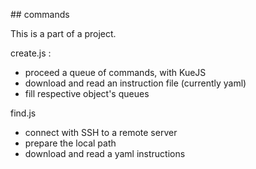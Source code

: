 ## commands

This is a part of a project.

create.js :
* proceed a queue of commands, with KueJS
* download and read an instruction file (currently yaml)
* fill respective object's queues

find.js
* connect with SSH to a remote server
* prepare the local path
* download and read a yaml instructions
